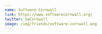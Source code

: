 ```yaml
---
name: Software Cornwall
link: https://www.softwarecornwall.org/
twitter: SwCornwall
image: /img/friends/software-cornwall.png
---
```


